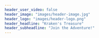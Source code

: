 ```yaml
---
header_user_video: false
header_image: "images/header-image.jpg"
header_logo: "images/header-logo.png"
header_headline: "Kraken's Treasure"
header_subheadline: "Join the Adventure!"
---
```

